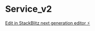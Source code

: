 # Service_v2

[Edit in StackBlitz next generation editor ⚡️](https://stackblitz.com/~/github.com/OsamaElshimy1973/Service_v2)